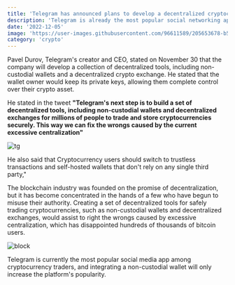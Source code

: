 ```yaml
---
title: 'Telegram has announced plans to develop a decentralized cryptocurrency wallet and exchange'
description: 'Telegram is already the most popular social networking app among crypto traders, which recently announced to launch a decentralized wallet'
date: '2022-12-05'
image: 'https://user-images.githubusercontent.com/96611589/205653678-b5b55d13-a078-4807-ba60-de31f8113024.jpg'
category: 'crypto'
---
```



Pavel Durov, Telegram's creator and CEO, stated on November 30 that the company will develop a collection of decentralized tools, including non-custodial wallets and a decentralized crypto exchange. He stated that the wallet owner would keep its private keys, allowing them complete control over their crypto asset.


He stated in the tweet __"Telegram's next step is to build a set of decentralized tools, including non-custodial wallets and decentralized exchanges for millions of people to trade and store cryptocurrencies securely. This way we can fix the wrongs caused by the current excessive centralization"__


![tg](https://user-images.githubusercontent.com/96611589/205653828-dc02aa0a-5019-4a46-89d1-07f5b9c13c4b.png)

He also said that Cryptocurrency users should switch to trustless transactions and self-hosted wallets that don't rely on any single third party,"


The blockchain industry was founded on the promise of decentralization, but it has become concentrated in the hands of a few who have begun to misuse their authority. Creating a set of decentralized tools for safely trading cryptocurrencies, such as non-custodial wallets and decentralized exchanges, would assist to right the wrongs caused by excessive centralization, which has disappointed hundreds of thousands of bitcoin users.


![block](https://user-images.githubusercontent.com/96611589/205654336-3c93d4b4-dbeb-44d8-b6c3-310bbe014458.jpg)


Telegram is currently the most popular social media app among cryptocurrency traders, and integrating a non-custodial wallet will only increase the platform's popularity.

